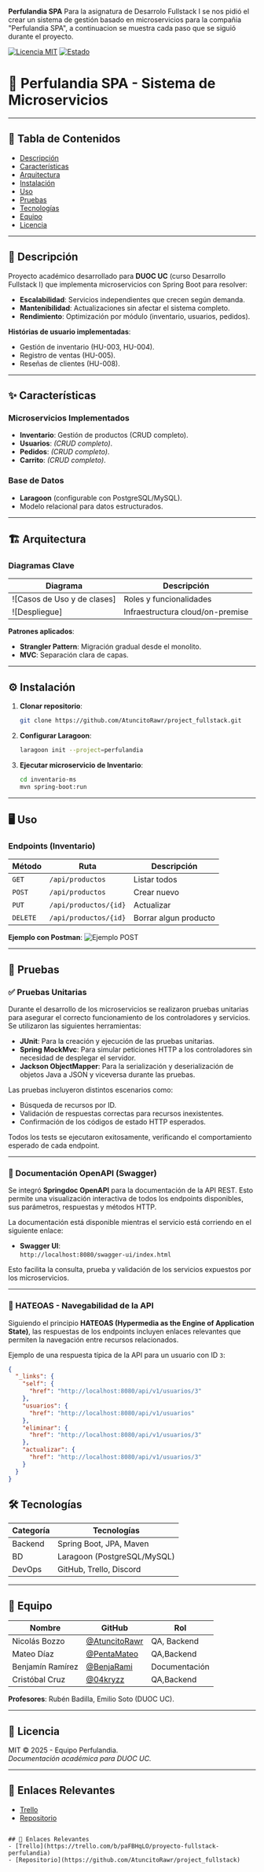 **Perfulandia SPA**
Para la asignatura de Desarrolo Fullstack I se nos pidió el crear un sistema de gestión basado en microservicios para la compañia "Perfulandia SPA",
a continuacion se muestra cada paso que se siguió durante el proyecto.

[![Licencia MIT](https://img.shields.io/badge/licencia-MIT-blue)](LICENSE)
[![Estado](https://img.shields.io/badge/estado-en%20desarrollo-yellow)](https://github.com/AtuncitoRawr/project_fullstack)

# 🛒 Perfulandia SPA - Sistema de Microservicios 

---

## 📌 Tabla de Contenidos
- [Descripción](#-descripción)
- [Características](#-características)
- [Arquitectura](#-arquitectura)
- [Instalación](#-instalación)
- [Uso](#-uso)
- [Pruebas](#-pruebas)
- [Tecnologías](#-tecnologías)
- [Equipo](#-equipo)
- [Licencia](#-licencia)

---

## 🚀 Descripción
Proyecto académico desarrollado para **DUOC UC** (curso Desarrollo Fullstack I) que implementa microservicios con Spring Boot para resolver:
- **Escalabilidad**: Servicios independientes que crecen según demanda.
- **Mantenibilidad**: Actualizaciones sin afectar el sistema completo.
- **Rendimiento**: Optimización por módulo (inventario, usuarios, pedidos).

**Histórias de usuario implementadas**:
- Gestión de inventario (HU-003, HU-004).
- Registro de ventas (HU-005).
- Reseñas de clientes (HU-008).

---

## ✨ Características
### Microservicios Implementados
- **Inventario**: Gestión de productos (CRUD completo).
- **Usuarios**: *(CRUD completo)*.
- **Pedidos**: *(CRUD completo)*.
- **Carrito**: *(CRUD completo)*.

### Base de Datos
- **Laragoon** (configurable con PostgreSQL/MySQL).
- Modelo relacional para datos estructurados.

---

## 🏗️ Arquitectura
### Diagramas Clave
| Diagrama | Descripción |
|----------|-------------|
| ![Casos de Uso y de clases] | Roles y funcionalidades |
| ![Despliegue] | Infraestructura cloud/on-premise |

**Patrones aplicados**:
- **Strangler Pattern**: Migración gradual desde el monolito.
- **MVC**: Separación clara de capas.

---

## ⚙️ Instalación
1. **Clonar repositorio**:
   ```bash
   git clone https://github.com/AtuncitoRawr/project_fullstack.git
   ```
2. **Configurar Laragoon**:
   ```bash
   laragoon init --project=perfulandia
   ```
3. **Ejecutar microservicio de Inventario**:
   ```bash
   cd inventario-ms
   mvn spring-boot:run
   ```

---

## 🖥️ Uso
### Endpoints (Inventario)
| Método | Ruta | Descripción |
|--------|------|-------------|
| `GET` | `/api/productos` | Listar todos |
| `POST` | `/api/productos` | Crear nuevo |
| `PUT` | `/api/productos/{id}` | Actualizar |
|`DELETE`|`/api/productos/{id}`|Borrar algun producto|

**Ejemplo con Postman**:
![Ejemplo POST](media/image11.png)

---


## 🧪 Pruebas
### ✅ Pruebas Unitarias

Durante el desarrollo de los microservicios se realizaron pruebas unitarias para asegurar el correcto funcionamiento de los controladores y servicios. Se utilizaron las siguientes herramientas:

- **JUnit**: Para la creación y ejecución de las pruebas unitarias.
- **Spring MockMvc**: Para simular peticiones HTTP a los controladores sin necesidad de desplegar el servidor.
- **Jackson ObjectMapper**: Para la serialización y deserialización de objetos Java a JSON y viceversa durante las pruebas.

Las pruebas incluyeron distintos escenarios como:

- Búsqueda de recursos por ID.
- Validación de respuestas correctas para recursos inexistentes.
- Confirmación de los códigos de estado HTTP esperados.

Todos los tests se ejecutaron exitosamente, verificando el comportamiento esperado de cada endpoint.

---

### 📖 Documentación OpenAPI (Swagger)

Se integró **Springdoc OpenAPI** para la documentación de la API REST. Esto permite una visualización interactiva de todos los endpoints disponibles, sus parámetros, respuestas y métodos HTTP.

La documentación está disponible mientras el servicio está corriendo en el siguiente enlace:

- **Swagger UI**:  
`http://localhost:8080/swagger-ui/index.html`

Esto facilita la consulta, prueba y validación de los servicios expuestos por los microservicios.

---
### 🔗 HATEOAS - Navegabilidad de la API

Siguiendo el principio **HATEOAS (Hypermedia as the Engine of Application State)**, las respuestas de los endpoints incluyen enlaces relevantes que permiten la navegación entre recursos relacionados.

Ejemplo de una respuesta típica de la API para un usuario con ID `3`:

```json
{
  "_links": {
    "self": {
      "href": "http://localhost:8080/api/v1/usuarios/3"
    },
    "usuarios": {
      "href": "http://localhost:8080/api/v1/usuarios"
    },
    "eliminar": {
      "href": "http://localhost:8080/api/v1/usuarios/3"
    },
    "actualizar": {
      "href": "http://localhost:8080/api/v1/usuarios/3"
    }
  }
}
```
## 🛠 Tecnologías
| Categoría | Tecnologías |
|-----------|-------------|
| Backend | Spring Boot, JPA, Maven |
| BD | Laragoon (PostgreSQL/MySQL) |
| DevOps | GitHub, Trello, Discord |

---

## 👥 Equipo
| Nombre | GitHub | Rol |
|--------|--------|-----|
| Nicolás Bozzo | [@AtuncitoRawr](https://github.com/AtuncitoRawr) | QA, Backend |
| Mateo Díaz | [@PentaMateo](https://github.com/PentaMateo) | QA,Backend |
| Benjamín Ramírez | [@BenjaRami](https://github.com/BenjaRami) | Documentación |
| Cristóbal Cruz | [@04kryzz](https://github.com/04kryzz) | QA,Backend |

**Profesores**: Rubén Badilla, Emilio Soto (DUOC UC).

---

## 📜 Licencia
MIT © 2025 - Equipo Perfulandia.  
*Documentación académica para DUOC UC.*

---

## 🔗 Enlaces Relevantes
- [Trello](https://trello.com/b/paFBHqLO/proyecto-fullstack-perfulandia)
- [Repositorio](https://github.com/AtuncitoRawr/project_fullstack)
```

## 🔗 Enlaces Relevantes
- [Trello](https://trello.com/b/paFBHqLO/proyecto-fullstack-perfulandia)
- [Repositorio](https://github.com/AtuncitoRawr/project_fullstack)
```
